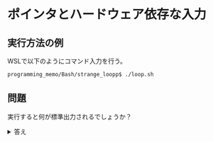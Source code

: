 # ポインタとハードウェア依存な入力
## 実行方法の例
WSLで以下のようにコマンド入力を行う。
```bash
programming_memo/Bash/strange_loopp$ ./loop.sh
```

## 問題
実行すると何が標準出力されるでしょうか？  

<details>
<summary>答え</summary>

3秒間temp.shがhelloを繰り返し出力し続けます。

なんとBashのシェルスクリプトは実行中に書き込まれた行も読んで実行します。

本問では実行中にファイル末尾に追加した```echo 'hello'; echo \$LOOP >> temp.sh```を実行するため、```hello```を標準出力したあと```echo 'hello'; echo \$LOOP >> temp.sh```を末尾に書き込みループします。

```bash
#! /bin/bash
export LOOP="echo 'hello'; echo \$LOOP >> temp.sh" # 「temp.shの実行中にtemp.shの末尾に自分自身を追加する」コマンド列を文字列として変数LOOPに格納
echo $LOOP > temp.sh #temp.shを変数LOOPで初期化する。既にあれば内容を全て上書き。なければ生成。
chmod 777 temp.sh # 実行・削除できるように権限付与
./temp.sh & # loop.shが動作するようにバックグラウンド実行
sleep 3
rm temp.sh # 3秒後にtemp.shを消す

# 削除後にecho \$LOOP >> temp.shが実行されてtemp.shが生成されうるので少し待って消す(並行処理って難しいですね)
sleep 1
rm temp.sh
```

京大のスパコンでファイルが77TB消えた事件があったが、これは本問と同じ実行中スクリプト更新が原因らしいです([参考](https://xtech.nikkei.com/atcl/nxt/column/18/01157/012700053/))。普段の業務や学習でも気をつけないといけませんね。
</details>